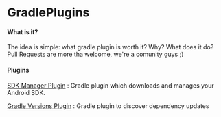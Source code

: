 # GradlePlugins


#### What is it?
The idea is simple: what gradle plugin is worth it? Why? What does it do?
Pull Requests are more tha welcome, we're a comunity guys ;)


#### Plugins

[SDK Manager Plugin](https://github.com/JakeWharton/sdk-manager-plugin) : Gradle plugin which downloads and manages your Android SDK.

[Gradle Versions Plugin](https://github.com/ben-manes/gradle-versions-plugin) : Gradle plugin to discover dependency updates

